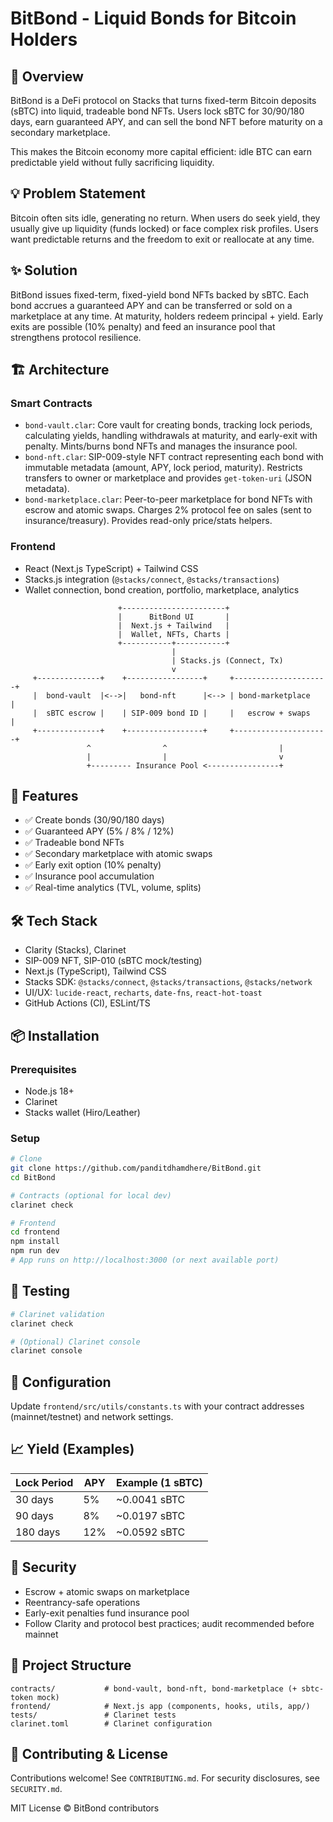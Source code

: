 # BitBond - Liquid Bonds for Bitcoin Holders

## 🎯 Overview
BitBond is a DeFi protocol on Stacks that turns fixed-term Bitcoin deposits (sBTC) into liquid, tradeable bond NFTs. Users lock sBTC for 30/90/180 days, earn guaranteed APY, and can sell the bond NFT before maturity on a secondary marketplace.

This makes the Bitcoin economy more capital efficient: idle BTC can earn predictable yield without fully sacrificing liquidity.

## 💡 Problem Statement
Bitcoin often sits idle, generating no return. When users do seek yield, they usually give up liquidity (funds locked) or face complex risk profiles. Users want predictable returns and the freedom to exit or reallocate at any time.

## ✨ Solution
BitBond issues fixed-term, fixed-yield bond NFTs backed by sBTC. Each bond accrues a guaranteed APY and can be transferred or sold on a marketplace at any time. At maturity, holders redeem principal + yield. Early exits are possible (10% penalty) and feed an insurance pool that strengthens protocol resilience.

## 🏗️ Architecture

### Smart Contracts
- `bond-vault.clar`: Core vault for creating bonds, tracking lock periods, calculating yields, handling withdrawals at maturity, and early-exit with penalty. Mints/burns bond NFTs and manages the insurance pool.
- `bond-nft.clar`: SIP-009-style NFT contract representing each bond with immutable metadata (amount, APY, lock period, maturity). Restricts transfers to owner or marketplace and provides `get-token-uri` (JSON metadata).
- `bond-marketplace.clar`: Peer-to-peer marketplace for bond NFTs with escrow and atomic swaps. Charges 2% protocol fee on sales (sent to insurance/treasury). Provides read-only price/stats helpers.

### Frontend
- React (Next.js TypeScript) + Tailwind CSS
- Stacks.js integration (`@stacks/connect`, `@stacks/transactions`)
- Wallet connection, bond creation, portfolio, marketplace, analytics

```
                        +-----------------------+
                        |      BitBond UI       |
                        |  Next.js + Tailwind   |
                        |  Wallet, NFTs, Charts |
                        +-----------+-----------+
                                    |
                                    | Stacks.js (Connect, Tx)
                                    v
     +--------------+    +-----------------+     +---------------------+
     |  bond-vault  |<-->|   bond-nft      |<--> | bond-marketplace    |
     |  sBTC escrow |    | SIP-009 bond ID |     |   escrow + swaps    |
     +--------------+    +-----------------+     +---------------------+
                 ^                ^                         |
                 |                |                         v
                 +--------- Insurance Pool <----------------+
```

## 🚀 Features
- ✅ Create bonds (30/90/180 days)
- ✅ Guaranteed APY (5% / 8% / 12%)
- ✅ Tradeable bond NFTs
- ✅ Secondary marketplace with atomic swaps
- ✅ Early exit option (10% penalty)
- ✅ Insurance pool accumulation
- ✅ Real-time analytics (TVL, volume, splits)

## 🛠️ Tech Stack
- Clarity (Stacks), Clarinet
- SIP-009 NFT, SIP-010 (sBTC mock/testing)
- Next.js (TypeScript), Tailwind CSS
- Stacks SDK: `@stacks/connect`, `@stacks/transactions`, `@stacks/network`
- UI/UX: `lucide-react`, `recharts`, `date-fns`, `react-hot-toast`
- GitHub Actions (CI), ESLint/TS

## 📦 Installation

### Prerequisites
- Node.js 18+
- Clarinet
- Stacks wallet (Hiro/Leather)

### Setup
```bash
# Clone
git clone https://github.com/panditdhamdhere/BitBond.git
cd BitBond

# Contracts (optional for local dev)
clarinet check

# Frontend
cd frontend
npm install
npm run dev
# App runs on http://localhost:3000 (or next available port)
```

## 🧪 Testing
```bash
# Clarinet validation
clarinet check

# (Optional) Clarinet console
clarinet console
```

## 🔧 Configuration
Update `frontend/src/utils/constants.ts` with your contract addresses (mainnet/testnet) and network settings.

## 📈 Yield (Examples)
| Lock Period | APY | Example (1 sBTC) |
|-------------|-----|------------------|
| 30 days     | 5%  | ~0.0041 sBTC     |
| 90 days     | 8%  | ~0.0197 sBTC     |
| 180 days    | 12% | ~0.0592 sBTC     |

## 🔐 Security
- Escrow + atomic swaps on marketplace
- Reentrancy-safe operations
- Early-exit penalties fund insurance pool
- Follow Clarity and protocol best practices; audit recommended before mainnet

## 🧭 Project Structure
```
contracts/           # bond-vault, bond-nft, bond-marketplace (+ sbtc-token mock)
frontend/            # Next.js app (components, hooks, utils, app/)
tests/               # Clarinet tests
clarinet.toml        # Clarinet configuration
```

## 🤝 Contributing & License
Contributions welcome! See `CONTRIBUTING.md`. For security disclosures, see `SECURITY.md`.

MIT License © BitBond contributors